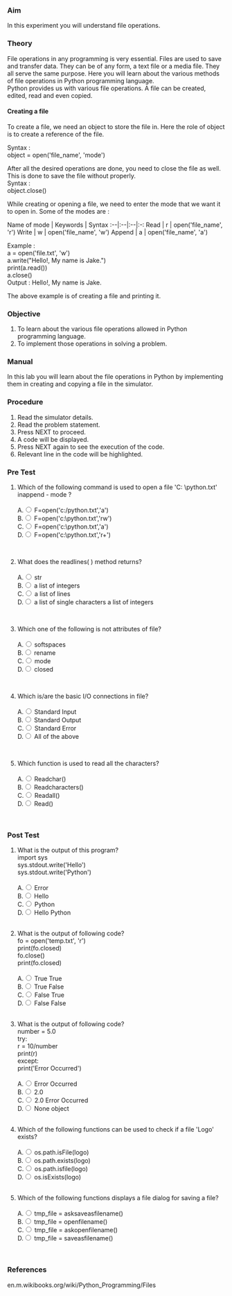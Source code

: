 ### Aim
 In this experiment you will understand file operations.
### Theory
File operations in any programming is very essential. Files are used to save and transfer data. They can be of any form, a text file or a media file. They all serve the same purpose.
Here you will learn about the various methods of file operations in Python programming language. <br>
Python provides us with various file operations. A file can be created, edited, read and even copied.<br>

#### Creating a file
To create a file, we need an object to store the file in. Here the role of object is to create a reference of the file.<br>

Syntax :<br>
object = open('file_name', 'mode')<br>

After all the desired operations are done, you need to close the file as well. This is done to save the file without properly.<br>
Syntax :<br>
object.close()<br>

While creating or opening a file, we need to enter the mode that we want it to open in. Some of the modes are :

Name of mode	| Keywords | Syntax
:--|:--|:--|:-:
Read | r | open('file_name', 'r')
Write | w | open('file_name', 'w')
Append | a | open('file_name', 'a')

Example :<br>
a = open('file.txt', 'w')<br>
a.write("Hello!, My name is Jake.")<br>
print(a.read())<br>
a.close()<br>
Output : Hello!, My name is Jake.<br>

The above example is of creating a file and printing it.


### Objective
1. To learn about the various file operations allowed in Python programming language.
2. To implement those operations in solving a problem.

### Manual
In this lab you will learn about the file operations in Python by implementing them in creating and copying a file in the simulator.

### Procedure
1. Read the simulator details.
2. Read the problem statement.
3. Press NEXT to proceed.
4. A code will be displayed.
5. Press NEXT again to see the execution of the code.
6. Relevant line in the code will be highlighted.

### Pre Test
1. Which of the following command is used to open a file 'C: \python.txt' inappend - mode ?<br>
                        <br>
                        A.<input type="radio" name="but" id="rb11" onclick="click1();">&nbsp;F=open('c:/python.txt','a')
                        <br>
                        B.<input type="radio" name="but" id="rb12" onclick="click1();">&nbsp;F=open('c:\\python.txt','rw')
                        <br>
                        C.<input type="radio" name="but" id="rb13" onclick="click1();">&nbsp;F=open('c:\python.txt','a')
                        <br>
                        D.<input type="radio" name="but" id="rb14" onclick="click1();">&nbsp;F=open('c:\\python.txt','r+')
                        <br>
                        <p id = "p1"></p>
                        <br>

2. What does the readlines( ) method returns?<br>
                        <br>
                        A.<input type="radio" name="but" id="rb11" onclick="click1();">&nbsp;str
                        <br>
                        B.<input type="radio" name="but" id="rb12" onclick="click1();">&nbsp;a list of integers
                        <br>
                        C.<input type="radio" name="but" id="rb13" onclick="click1();">&nbsp;a list of lines
                        <br>
                        D.<input type="radio" name="but" id="rb14" onclick="click1();">&nbsp;a list of single characters a list of integers
                        <br>
                        <p id = "p1"></p>
                        <br>
3. Which one of the following is not attributes of file?<br>
                        <br>
                        A.<input type="radio" name="but" id="rb11" onclick="click1();">&nbsp;softspaces
                        <br>
                        B.<input type="radio" name="but" id="rb12" onclick="click1();">&nbsp;rename
                        <br>
                        C.<input type="radio" name="but" id="rb13" onclick="click1();">&nbsp;mode
                        <br>
                        D.<input type="radio" name="but" id="rb14" onclick="click1();">&nbsp;closed
                        <br>
                        <p id = "p1"></p>
                        <br>                           
4. Which is/are the basic I/O connections in file?<br>
                        <br>
                        A.<input type="radio" name="but" id="rb11" onclick="click1();">&nbsp;Standard Input
                        <br>
                        B.<input type="radio" name="but" id="rb12" onclick="click1();">&nbsp;Standard Output
                        <br>
                        C.<input type="radio" name="but" id="rb13" onclick="click1();">&nbsp;Standard Error
                        <br>
                        D.<input type="radio" name="but" id="rb14" onclick="click1();">&nbsp;All of the above
                        <br>
                        <p id = "p1"></p>
                        <br>    
5. Which function is used to read all the characters?<br>
                        <br>
                        A.<input type="radio" name="but" id="rb11" onclick="click1();">&nbsp;Readchar()
                        <br>
                        B.<input type="radio" name="but" id="rb12" onclick="click1();">&nbsp;Readcharacters()
                        <br>
                        C.<input type="radio" name="but" id="rb13" onclick="click1();">&nbsp;Readall()
                        <br>
                        D.<input type="radio" name="but" id="rb14" onclick="click1();">&nbsp;Read()
                        <br>
                        <p id = "p1"></p>
                        <br>
                        
### Post Test
1. What is the output of this program?<br>
import sys<br>
sys.stdout.write('Hello')<br>
sys.stdout.write('Python')<br>
                        <br>
                        A.<input type="radio" name="but" id="rb11" onclick="click1();">&nbsp;Error
                        <br>
                        B.<input type="radio" name="but" id="rb12" onclick="click1();">&nbsp;Hello
                        <br>
                        C.<input type="radio" name="but" id="rb13" onclick="click1();">&nbsp;Python
                        <br>
                        D.<input type="radio" name="but" id="rb14" onclick="click1();">&nbsp;Hello Python
                        <br>
                        <p id = "p1"></p>
                        <br>
2. What is the output of following code?<br>
fo = open('temp.txt', 'r')<br>
print(fo.closed)<br>
fo.close()<br>
print(fo.closed)<br>
                        <br>
                        A.<input type="radio" name="but" id="rb11" onclick="click1();">&nbsp;True True
                        <br>
                        B.<input type="radio" name="but" id="rb12" onclick="click1();">&nbsp;True False
                        <br>
                        C.<input type="radio" name="but" id="rb13" onclick="click1();">&nbsp;False True 
                        <br>
                        D.<input type="radio" name="but" id="rb14" onclick="click1();">&nbsp;False False
                        <br>
                        <p id = "p1"></p>
                        <br>
3. What is the output of following code?<br>
number = 5.0 <br>
try:<br>
    r = 10/number<br>
    print(r)<br>
except:<br>
    print('Error Occurred')<br>
                        <br>
                        A.<input type="radio" name="but" id="rb11" onclick="click1();">&nbsp;Error Occurred
                        <br>
                        B.<input type="radio" name="but" id="rb12" onclick="click1();">&nbsp;2.0
                        <br>
                        C.<input type="radio" name="but" id="rb13" onclick="click1();">&nbsp;2.0 Error Occurred
                        <br>
                        D.<input type="radio" name="but" id="rb14" onclick="click1();">&nbsp;None object
                        <br>
                        <p id = "p1"></p>
                        <br>
4. Which of the following functions can be used to check if a file 'Logo' exists?<br>
                        <br>
                        A.<input type="radio" name="but" id="rb11" onclick="click1();">&nbsp;os.path.isFile(logo)
                        <br>
                        B.<input type="radio" name="but" id="rb12" onclick="click1();">&nbsp;os.path.exists(logo)
                        <br>
                        C.<input type="radio" name="but" id="rb13" onclick="click1();">&nbsp;os.path.isfile(logo)
                        <br>
                        D.<input type="radio" name="but" id="rb14" onclick="click1();">&nbsp;os.isExists(logo)
                        <br>
                        <p id = "p1"></p>
                        <br>
5. Which of the following functions displays a file dialog for saving  a file?<br>
                        <br>
                        A.<input type="radio" name="but" id="rb11" onclick="click1();">&nbsp;tmp_file = asksaveasfilename()
                        <br>
                        B.<input type="radio" name="but" id="rb12" onclick="click1();">&nbsp;tmp_file = openfilename()
                        <br>
                        C.<input type="radio" name="but" id="rb13" onclick="click1();">&nbsp;tmp_file = askopenfilename()
                        <br>
                        D.<input type="radio" name="but" id="rb14" onclick="click1();">&nbsp;tmp_file = saveasfilename()
                        <br>
                        <p id = "p1"></p>
                        <br>

### References
<p style="font-size:100%; margin-top:2%">
                      en.m.wikibooks.org/wiki/Python_Programming/Files

